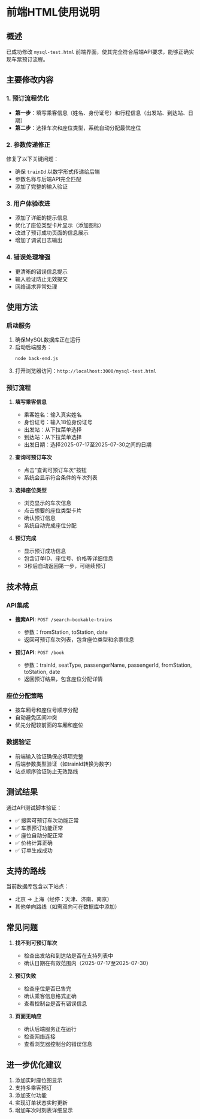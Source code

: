 # 前端HTML使用说明

## 概述

已成功修改 `mysql-test.html` 前端界面，使其完全符合后端API要求，能够正确实现车票预订流程。

## 主要修改内容

### 1. 预订流程优化

- **第一步**：填写乘客信息（姓名、身份证号）和行程信息（出发站、到达站、日期）
- **第二步**：选择车次和座位类型，系统自动分配最优座位

### 2. 参数传递修正

修复了以下关键问题：
- 确保 `trainId` 以数字形式传递给后端
- 参数名称与后端API完全匹配
- 添加了完整的输入验证

### 3. 用户体验改进

- 添加了详细的提示信息
- 优化了座位类型卡片显示（添加图标）
- 改进了预订成功页面的信息展示
- 增加了调试日志输出

### 4. 错误处理增强

- 更清晰的错误信息提示
- 输入验证防止无效提交
- 网络请求异常处理

## 使用方法

### 启动服务

1. 确保MySQL数据库正在运行
2. 启动后端服务：
   ```bash
   node back-end.js
   ```
3. 打开浏览器访问：`http://localhost:3000/mysql-test.html`

### 预订流程

1. **填写乘客信息**
   - 乘客姓名：输入真实姓名
   - 身份证号：输入18位身份证号
   - 出发站：从下拉菜单选择
   - 到达站：从下拉菜单选择
   - 出发日期：选择2025-07-17至2025-07-30之间的日期

2. **查询可预订车次**
   - 点击"查询可预订车次"按钮
   - 系统会显示符合条件的车次列表

3. **选择座位类型**
   - 浏览显示的车次信息
   - 点击想要的座位类型卡片
   - 确认预订信息
   - 系统自动完成座位分配

4. **预订完成**
   - 显示预订成功信息
   - 包含订单ID、座位号、价格等详细信息
   - 3秒后自动返回第一步，可继续预订

## 技术特点

### API集成

- **搜索API**: `POST /search-bookable-trains`
  - 参数：fromStation, toStation, date
  - 返回可预订车次列表，包含座位类型和余票信息

- **预订API**: `POST /book`
  - 参数：trainId, seatType, passengerName, passengerId, fromStation, toStation, date
  - 返回预订结果，包含座位分配详情

### 座位分配策略

- 按车厢号和座位号顺序分配
- 自动避免区间冲突
- 优先分配较前面的车厢和座位

### 数据验证

- 前端输入验证确保必填项完整
- 后端参数类型验证（如trainId转换为数字）
- 站点顺序验证防止无效路线

## 测试结果

通过API测试脚本验证：
- ✅ 搜索可预订车次功能正常
- ✅ 车票预订功能正常
- ✅ 座位自动分配正常
- ✅ 价格计算正确
- ✅ 订单生成成功

## 支持的路线

当前数据库包含以下站点：
- 北京 → 上海（经停：天津、济南、南京）
- 其他单向路线（如需双向可在数据库中添加）

## 常见问题

1. **找不到可预订车次**
   - 检查出发站和到达站是否在支持列表中
   - 确认日期在有效范围内（2025-07-17至2025-07-30）

2. **预订失败**
   - 检查座位是否已售完
   - 确认乘客信息格式正确
   - 查看控制台是否有错误信息

3. **页面无响应**
   - 确认后端服务正在运行
   - 检查网络连接
   - 查看浏览器控制台的错误信息

## 进一步优化建议

1. 添加实时座位图显示
2. 支持多乘客预订
3. 添加支付功能
4. 实现订单状态实时更新
5. 增加车次时刻表详细显示 